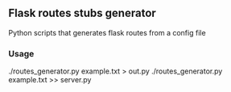 ## Flask routes stubs generator
Python scripts that generates flask routes from a config file

### Usage
./routes_generator.py example.txt > out.py
./routes_generator.py example.txt >> server.py
